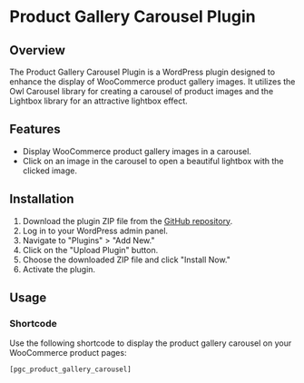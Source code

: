 # Product Gallery Carousel Plugin

## Overview

The Product Gallery Carousel Plugin is a WordPress plugin designed to enhance the display of WooCommerce product gallery images. It utilizes the Owl Carousel library for creating a carousel of product images and the Lightbox library for an attractive lightbox effect.

## Features

- Display WooCommerce product gallery images in a carousel.
- Click on an image in the carousel to open a beautiful lightbox with the clicked image.

## Installation

1. Download the plugin ZIP file from the [GitHub repository](https://github.com/TimeBombe/Woocommerce-Product-Gallery-Carousel/tree/main).
2. Log in to your WordPress admin panel.
3. Navigate to "Plugins" > "Add New."
4. Click on the "Upload Plugin" button.
5. Choose the downloaded ZIP file and click "Install Now."
6. Activate the plugin.

## Usage

### Shortcode

Use the following shortcode to display the product gallery carousel on your WooCommerce product pages:

```bash
[pgc_product_gallery_carousel]
